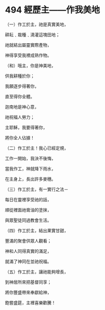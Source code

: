 # 494 經歷主——作我美地

（一）作工於主，祂是真實美地，

耕耘﹑栽種﹑澆灌這塊田地；

祂就結出屬靈實際產物，

神得享受我裡成熟作物。

（和）哦主，你是神美地，

供我耕種於你；

我願逐步得著你，

直至得你全體。

迦南地是神心意，

祂祝福人勞力；

主耶穌，我要得著你，

將你全人佔據！

（二）作工於主！我心已經定規，

工作一開始，我決不後悔，

當我作工，神就降下雨水，

在主身上，長出許多麥穗。

（三）作工於主，有一實行之法－

每日在靈裡享受祂的話，

順從裡面祂膏油的塗抹，

與眾聖徒同過教會生活。

（四）作工於主，結出果實甘甜，

豐滿的聚會供眾人觀看；

神和人同得真實的滿足，

就滿了神同在並祂祝福。

（五）作工於主，讓祂能夠增長，

到神居所來把基督同享；

將你豐盛帶來奉獻給神，

飽嘗盛筵，主裡喜樂歡騰！

